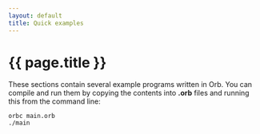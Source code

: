 ```yaml
---
layout: default
title: Quick examples
---
```

# {{ page.title }}

These sections contain several example programs written in Orb. You can compile and run them by copying the contents into **.orb** files and running this from the command line:

```
orbc main.orb
./main
```